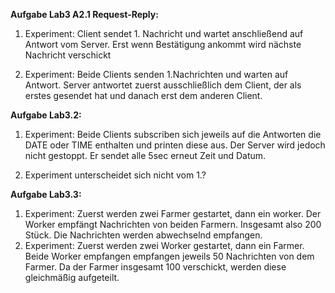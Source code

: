**Aufgabe Lab3 A2.1 Request-Reply:** 
 1. Experiment: 
   Client sendet 1. Nachricht und wartet anschließend auf Antwort vom Server. Erst wenn Bestätigung ankommt wird nächste Nachricht verschickt

 2. Experiment: 
   Beide Clients senden 1.Nachrichten und warten auf Antwort. Server antwortet zuerst ausschließlich dem Client, der als erstes gesendet hat und danach erst dem anderen Client.

 **Aufgabe Lab3.2:**
 1. Experiment:
   Beide Clients subscriben sich jeweils auf die Antworten die DATE oder TIME enthalten und printen diese aus. Der Server wird jedoch nicht gestoppt. Er sendet alle 5sec erneut Zeit und Datum.

 2. Experiment unterscheidet sich nicht vom 1.?

 **Aufgabe Lab3.3:**
 1. Experiment:
    Zuerst werden zwei Farmer gestartet, dann ein worker. Der Worker empfängt Nachrichten von beiden Farmern. Insgesamt also 200 Stück. Die Nachrichten werden abwechselnd empfangen.
 2. Experiment: 
    Zuerst werden zwei Worker gestartet, dann ein Farmer. Beide Worker empfangen empfangen jeweils 50 Nachrichten von dem Farmer. Da der Farmer insgesamt 100 verschickt, werden diese gleichmäßig aufgeteilt.